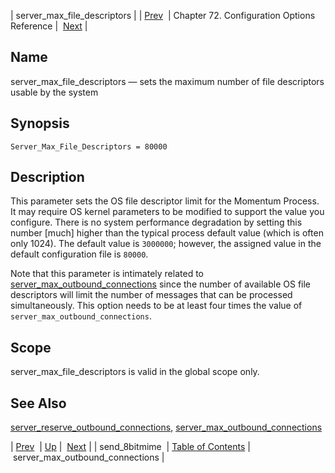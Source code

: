 | server_max_file_descriptors |
| [Prev](conf.ref.send_8bitmime)  | Chapter 72. Configuration Options Reference |  [Next](conf.ref.server_max_outbound_connections) |

<a name="conf.ref.server_max_file_descriptors"></a>
## Name

server_max_file_descriptors — sets the maximum number of file descriptors usable by the system

## Synopsis

`Server_Max_File_Descriptors = 80000`

<a name="idp26515056"></a>
## Description

This parameter sets the OS file descriptor limit for the Momentum Process. It may require OS kernel parameters to be modified to support the value you configure. There is no system performance degradation by setting this number [much] higher than the typical process default value (which is often only 1024). The default value is `3000000`; however, the assigned value in the default configuration file is `80000`.

Note that this parameter is intimately related to [server_max_outbound_connections](conf.ref.server_max_outbound_connections "server_max_outbound_connections") since the number of available OS file descriptors will limit the number of messages that can be processed simultaneously. This option needs to be at least four times the value of `server_max_outbound_connections`.

<a name="idp26519904"></a>
## Scope

server_max_file_descriptors is valid in the global scope only.

<a name="idp26521760"></a>
## See Also

[server_reserve_outbound_connections](conf.ref.server_reserve_outbound_connections "server_reserve_outbound_connections"), [server_max_outbound_connections](conf.ref.server_max_outbound_connections "server_max_outbound_connections")

| [Prev](conf.ref.send_8bitmime)  | [Up](config.options.ref) |  [Next](conf.ref.server_max_outbound_connections) |
| send_8bitmime  | [Table of Contents](index) |  server_max_outbound_connections |

